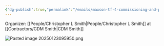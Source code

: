 ```yaml
---
{"dg-publish":true,"permalink":"/emails/maxson-tf-4-commissioning-and-plant-operations/","noteIcon":"","created":"2025-07-07T14:23:44.345-05:00"}
---
```



Organizer: [[People/Christopher L Smith\|People/Christopher L Smith]] at [[Contractors/CDM Smith\|CDM Smith]]

![Pasted image 20250123095950.png](/img/user/Pasted%20image%2020250123095950.png)